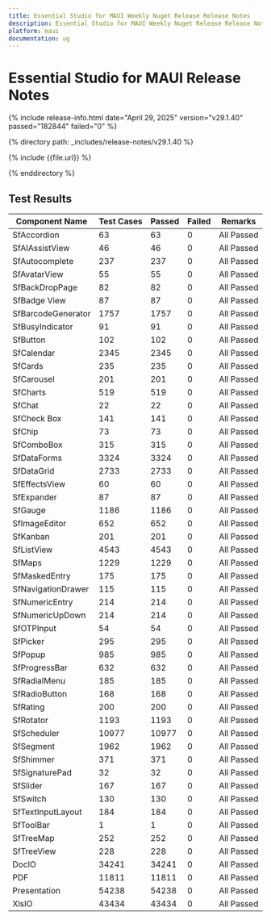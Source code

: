 ```yaml
---
title: Essential Studio for MAUI Weekly Nuget Release Release Notes  
description: Essential Studio for MAUI Weekly Nuget Release Release Notes  
platform: maui
documentation: ug
---
```


# Essential Studio for MAUI  Release Notes  

{% include release-info.html date="April 29, 2025"  version="v29.1.40" passed="182844" failed="0" %} 

{% directory path: _includes/release-notes/v29.1.40 %}

{% include {{file.url}} %}

{% enddirectory %}

## Test Results

| Component Name | Test Cases | Passed | Failed | Remarks |
|---------------|------------|--------|--------|---------|
| SfAccordion | 63 | 63 | 0 | All Passed |
| SfAIAssistView | 46 | 46 | 0 | All Passed |
| SfAutocomplete | 237 | 237 | 0 | All Passed |
| SfAvatarView | 55 | 55 | 0 | All Passed |
| SfBackDropPage | 82 | 82 | 0 | All Passed |
| SfBadge View | 87 | 87 | 0 | All Passed |
| SfBarcodeGenerator | 1757 | 1757 | 0 | All Passed |
| SfBusyIndicator | 91 | 91 | 0 | All Passed |
| SfButton | 102 | 102 | 0 | All Passed |
| SfCalendar | 2345 | 2345 | 0 | All Passed |
| SfCards | 235 | 235 | 0 | All Passed |
| SfCarousel | 201 | 201 | 0 | All Passed |
| SfCharts | 519 | 519 | 0 | All Passed |
| SfChat | 22 | 22 | 0 | All Passed |
| SfCheck Box | 141 | 141 | 0 | All Passed |
| SfChip | 73 | 73 | 0 | All Passed |
| SfComboBox | 315 | 315 | 0 | All Passed |
| SfDataForms | 3324 | 3324 | 0 | All Passed |
| SfDataGrid | 2733 | 2733 | 0 | All Passed |
| SfEffectsView | 60 | 60 | 0 | All Passed |
| SfExpander | 87 | 87 | 0 | All Passed |
| SfGauge | 1186 | 1186 | 0 | All Passed |
| SfImageEditor | 652 | 652 | 0 | All Passed |
| SfKanban | 201 | 201 | 0 | All Passed |
| SfListView | 4543 | 4543 | 0 | All Passed |
| SfMaps | 1229 | 1229 | 0 | All Passed |
| SfMaskedEntry | 175 | 175 | 0 | All Passed |
| SfNavigationDrawer | 115 | 115 | 0 | All Passed |
| SfNumericEntry | 214 | 214 | 0 | All Passed |
| SfNumericUpDown | 214 | 214 | 0 | All Passed |
| SfOTPInput | 54 | 54 | 0 | All Passed |
| SfPicker | 295 | 295 | 0 | All Passed |
| SfPopup | 985 | 985 | 0 | All Passed |
| SfProgressBar | 632 | 632 | 0 | All Passed |
| SfRadialMenu | 185 | 185 | 0 | All Passed |
| SfRadioButton | 168 | 168 | 0 | All Passed |
| SfRating | 200 | 200 | 0 | All Passed |
| SfRotator | 1193 | 1193 | 0 | All Passed |
| SfScheduler | 10977 | 10977 | 0 | All Passed |
| SfSegment | 1962 | 1962 | 0 | All Passed |
| SfShimmer | 371 | 371 | 0 | All Passed |
| SfSignaturePad | 32 | 32 | 0 | All Passed |
| SfSlider | 167 | 167 | 0 | All Passed |
| SfSwitch | 130 | 130 | 0 | All Passed |
| SfTextInputLayout | 184 | 184 | 0 | All Passed |
| SfToolBar | 1 | 1 | 0 | All Passed |
| SfTreeMap | 252 | 252 | 0 | All Passed |
| SfTreeView | 228 | 228 | 0 | All Passed |
| DocIO | 34241 | 34241 | 0 | All Passed |
| PDF | 11811 | 11811 | 0 | All Passed |
| Presentation | 54238 | 54238 | 0 | All Passed |
| XlsIO | 43434 | 43434 | 0 | All Passed |